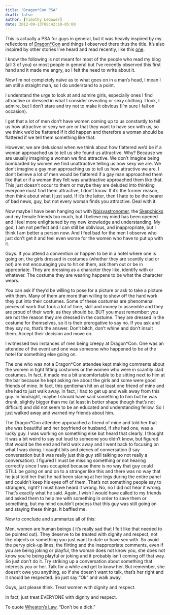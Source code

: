 ```yaml
---
title: "Dragon*Con PSA"
draft: false
author: [Timothy LeGower]
date: 2012-09-13T08:42:18-05:00
---
```


This is actually a PSA for guys in general, but it was heavily inspired by my reflections of [Dragon*Con](http://dragoncon.org/) and things I observed there thus the title. It’s also inspired by other stories I’ve heard and read recently, like this [one](http://unwinona.tumblr.com/post/30861660109/i-debated-whether-or-not-to-share-this-story).

I know the following is not meant for most of the people who read my blog (all 3 of you) or most people in general but I’ve recently observed this first hand and it made me angry, so I felt the need to write about it.

Now I’m not completely na&iuml;ve as to what goes on in a man’s head, I mean I am still a straight man, so I do understand to a point.

I understand the urge to look at and admire girls, especially ones I find attractive or dressed in what I consider revealing or sexy clothing. I look, I admire, but I don’t stare and try not to make it obvious (I’m sure I fail on occasion).

I get that a lot of men don’t have women coming up to us constantly to tell us how attractive or sexy we are or that they want to have sex with us, so we think we’d be flattered if it did happen and therefore a woman should be flattered if we tell them something like that.

However, we are delusional when we think about how flattered we’d be if a woman approached us to tell us she found us attractive. Why? Because we are usually imagining a woman we find attractive. We don’t imagine being bombarded by women we find unattractive telling us how sexy we are. We don’t imagine a gay man approaching us to tell us how attractive we are. I don’t believe a lot of men would be flattered if a gay man approached them like that or if a woman they felt was unattractive approached them like that. This just doesn’t occur to them or maybe they are deluded into thinking everyone must find them attractive, I don’t know. If it’s the former reason, then think about what I just said. If it’s the latter, then I hate to be the bearer of bad news, guy, but not every woman finds you attractive. Deal with it.

Now maybe I have been hanging out with [Noisyastronomer](http://noisyastronomer.com/), the [Skepchicks](http://skepchick.org/) and my female friends too much, but I believe my mind has been opened and I feel more enlightened by my new knowledge and understanding. My god, I am not perfect and I can still be oblivious, and inappropriate, but I think I am better a person now. And I feel bad for the men I observe who just don’t get it and feel even worse for the women who have to put up with it.

Guys. If you attend a convention or happen to be in a hotel where one is going on, the girls dressed in costumes (whether they are scantily clad or not) are not encouraging you to hit on them, ask them out or be in appropriate. They are dressing as a character they like, identify with or whatever. The costume they are wearing happens to be what the character wears.

You can ask if they’d be willing to pose for a picture or ask to take a picture with them. Many of them are more than willing to show off the hard work they put into their costumes. Some of these costumes are phenomenal pieces of work that took a lot of time, skill and money to assemble and they are proud of their work, as they should be. BUT you must remember: you are not the reason they are dressed in the costume. They are dressed in the costume for themselves, so it is their prerogative to say no. If you ask and they say no, that’s the answer. Don’t bitch, don’t whine and don’t insult them. Accept their decision and move on.

I witnessed two instances of men being creepy at Dragon*Con. One was an attendee of the event and one was someone who happened to be at the hotel for something else going on.

The one who was not a Dragon*Con attendee kept making comments about the women in tight fitting costumes or the women who were in scantily clad costumes. In fact, it made me a bit uncomfortable to be sitting next to him at the bar because he kept asking me about the girls and some were good friends of mine. In fact, this gentleman hit on at least one friend of mine and she had to just walk away. In fact, I had to get up and walk away from this guy. In hindsight, maybe I should have said something to him but he was drunk, slightly bigger than me (at least in better shape though that’s not difficult) and did not seem to be an educated and understanding fellow. So I just walked away and warned my friends about him.

The Dragon*Con attendee approached a friend of mine and told her that she was beautiful and her boyfriend or husband, if she had one, was a lucky guy. I was working on something else but heard that clearly. I thought it was a bit weird to say out loud to someone you didn’t know, but figured that would be the end and he’d walk away and I went back to focusing on what I was doing. I caught bits and pieces of conversation (I say conversation but it was really just this guy still talking so not really a conversation). I figured I must be missing something or not hearing correctly since I was occupied because there is no way that guy could STILL be going on and on to a stranger like this and there was no way that he just told her that he had been staring at her legs during the entire panel and couldn’t keep his eyes off of them. That’s not something people say to strangers, right? I must have heard it wrong. No, no I did not hear it wrong. That’s exactly what he said. Again, I wish I would have called to my friends and asked them to help me with something in order to save them or something, but my mind couldn’t process that this guy was still going on and staying these things. It baffled me.

Now to conclude and summarize all of this:

Men, women are human beings ( it’s really sad that I felt like that needed to be pointed out). They deserve to be treated with dignity and respect, not like objects or something you just want to date or have sex with.  So avoid the pervy pick-up lines, the flirting and the inappropriate comments, even if you are being joking or playful, the woman does not know you, she does not know you’re being playful or joking and it probably isn’t coming off that way.  So just don’t do it.  Try striking up a conversation about something that interests you or her. Talk for a while and get to know her.  But remember, she doesn’t owe you anything, so if she doesn’t want to talk, that’s her right and it should be respected. So just say “Ok” and walk away.

Guys, just please think. Treat women with dignity and respect.

In fact, just treat EVERYONE with dignity and respect.

To quote [Wheaton’s Law](http://knowyourmeme.com/memes/wheatons-law), “Don’t be a dick.”
